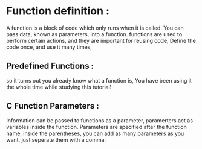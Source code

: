 # Function definition :
A function is a block of code which only runs when it is called.
You can pass data, known as parameters, into a function.
functions are used to perform certain actions, and they are important for reusing code, Define the code once, and use it many times,

## Predefined Functions : 
so it turns out you already know what a function is, You have been using it  the whole time while studying this tutorial!
## C Function Parameters : 
Information can be passed to functions as a parameter, paramerters act as variables inside the function.
Parameters are specified after the function name, inside the parentheses, you can add as many parameters as you want, just seperate them with a comma: 

### 